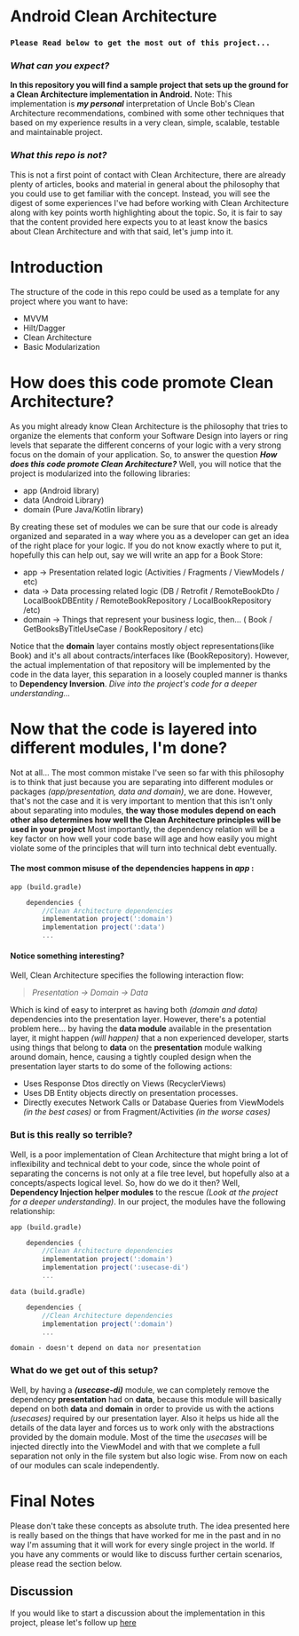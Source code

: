 # Android Clean Architecture
### `Please Read below to get the most out of this project...`

### _What can you expect?_
**In this repository you will find a sample project that sets up the ground for a Clean Architecture implementation in Android.**
Note: This implementation is _**my personal**_ interpretation of Uncle Bob's Clean Architecture recommendations, combined with some other techniques that based on my experience results in a very clean, simple, scalable, testable and maintainable project.

### _What this repo is not?_
This is not a first point of contact with Clean Architecture, there are already plenty of articles, books and material in general about the philosophy that you could use to get familiar with the concept.
Instead, you will see the digest of some experiences I've had before working with Clean Architecture along with key points worth highlighting about the topic. So, it is fair to say that the content provided here expects you to at least know the basics about Clean Architecture and with that said, let's jump into it.

# Introduction
The structure of the code in this repo could be used as a template for any project where you want to have:
- MVVM
- Hilt/Dagger
- Clean Architecture
- Basic Modularization

# How does this code promote Clean Architecture?
As you might already know Clean Architecture is the philosophy that tries to organize the elements that conform your Software Design into layers or ring levels that separate the different concerns of your logic with a very strong focus on the domain of your application.
So, to answer the question _**How does this code promote Clean Architecture?**_ Well, you will notice that the project is modularized into the following libraries:
- app (Android library)
- data (Android Library)
- domain (Pure Java/Kotlin library)

By creating these set of modules we can be sure that our code is already organized and separated in a way where you as a developer can get an idea of the right place for your logic. If you do not know exactly where to put it, hopefully this can help out, say we will write an app for a Book Store:
- app -> Presentation related logic (Activities / Fragments / ViewModels / etc)
- data -> Data processing related logic (DB / Retrofit / RemoteBookDto / LocalBookDBEntity / RemoteBookRepository / LocalBookRepository /etc)
- domain -> Things that represent your business logic, then... ( Book / GetBooksByTitleUseCase / BookRepository / etc)

Notice that the **domain** layer contains mostly object representations(like Book) and it's all about contracts/interfaces like (BookRepository). However, the actual implementation of that repository will be implemented by the code in the data layer, this separation in a loosely coupled manner is thanks to **Dependency Inversion**. _Dive into the project's code for a deeper understanding..._

# Now that the code is layered into different modules, I'm done?
Not at all... The most common mistake I've seen so far with this philosophy is to think that just because you are separating into different modules or packages _(app/presentation, data and domain)_, we are done. However, that's not the case and it is very important to mention that this isn't only about separating into modules, **the way those modules depend on each other also determines how well the Clean Architecture principles will be used in your project** Most importantly, the dependency relation will be a key factor on how well your code base will age and how easily you might violate some of the principles that will turn into technical debt eventually.

#### The most common misuse of the dependencies happens in _app_ :
`app (build.gradle)`
```groovy
    dependencies {
        //Clean Architecture dependencies
        implementation project(':domain')
        implementation project(':data')
        ...
```
#### Notice something interesting?
Well, Clean Architecture specifies the following interaction flow:

> _Presentation -> Domain -> Data_

Which is kind of easy to interpret as having both _(domain and data)_ dependencies into the presentation layer. However, there's a potential problem here... by having the **data module** available in the presentation layer, it might happen _(will happen)_ that a non experienced developer, starts using things that belong to **data** on the **presentation** module walking around domain, hence, causing a tightly coupled design when the presentation layer starts to do some of the following actions:
- Uses Response Dtos directly on Views (RecyclerViews)
- Uses DB Entity objects directly on presentation processes.
- Directly executes Network Calls or Database Queries from ViewModels _(in the best cases)_ or from Fragment/Activities _(in the worse cases)_

### But is this really so terrible?

Well, is a poor implementation of Clean Architecture that might bring a lot of inflexibility and technical debt to your code, since the whole point of separating the concerns is not only at a file tree level, but hopefully also at a concepts/aspects logical level. So, how do we do it then?
Well, **Dependency Injection helper modules** to the rescue _(Look at the project for a deeper understanding)_.
In our project, the modules have the following relationship:

`app (build.gradle)`
```groovy
    dependencies {
        //Clean Architecture dependencies
        implementation project(':domain')
        implementation project(':usecase-di')
        ...
```
`data (build.gradle)`
```groovy
    dependencies {
        //Clean Architecture dependencies
        implementation project(':domain')
        ...
```
`domain - doesn't depend on data nor presentation`

### What do we get out of this setup?
Well, by having a **_(usecase-di)_** module, we can completely remove the dependency **presentation** had on **data**, because this module will basically depend on both **data** and **domain** in order to provide us with the actions _(usecases)_ required by our presentation layer. Also it helps us hide all the details of the data layer and forces us to work only with the abstractions provided by the domain module. Most of the time the _usecases_ will be injected directly into the ViewModel and with that we complete a full separation not only in the file system but also logic wise.
From now on each of our modules can scale independently.

# Final Notes
Please don't take these concepts as absolute truth. The idea presented here is really based on the things that have worked for me in the past and in no way I'm assuming that it will work for every single project in the world. If you have any comments or would like to discuss further certain scenarios, please read the section below.

## Discussion
If you would like to start a discussion about the implementation in this project, please let's follow up [here](https://github.com/MartinCazares/android-advanced-clean-architecture/issues)
